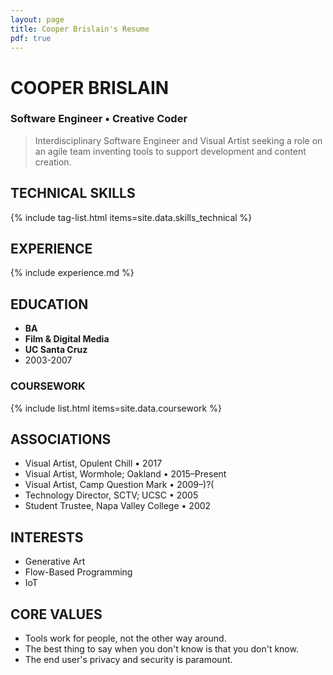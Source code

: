 ```yaml
---
layout: page
title: Cooper Brislain's Resume
pdf: true
---
```

COOPER BRISLAIN
===============
### Software Engineer • Creative Coder

> Interdisciplinary Software Engineer and Visual Artist seeking a role on an agile team inventing tools to support development and content creation.

## TECHNICAL SKILLS

{% include tag-list.html items=site.data.skills_technical %}

## EXPERIENCE 

{% include experience.md %}

## EDUCATION

* __BA__
* __Film & Digital Media__
* __UC Santa Cruz__
* 2003-2007  

### COURSEWORK

{% include list.html items=site.data.coursework %}

## ASSOCIATIONS

- Visual Artist, Opulent Chill • 2017
- Visual Artist, Wormhole; Oakland • 2015–Present
- Visual Artist, Camp Question Mark • 2009–)?( 
- Technology Director, SCTV; UCSC • 2005
- Student Trustee, Napa Valley College • 2002

## INTERESTS

- Generative Art
- Flow-Based Programming
- IoT

## CORE VALUES

* Tools work for people, not the other way around. 
* The best thing to say when you don't know is that you don't know.
* The end user's privacy and security is paramount. 
